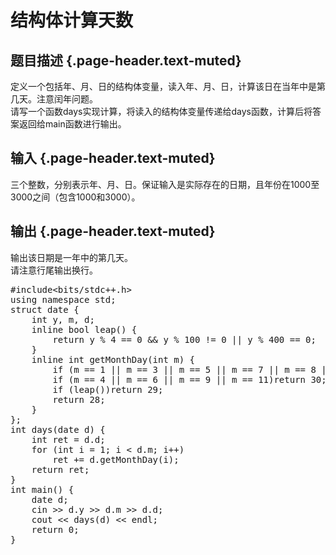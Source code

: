 # 结构体计算天数

## 题目描述 {.page-header.text-muted}

<div class="content">
  <p>
    定义一个包括年、月、日的结构体变量，读入年、月、日，计算该日在当年中是第几天。注意闰年问题。<br /> 请写一个函数days实现计算，将读入的结构体变量传递给days函数，计算后将答案返回给main函数进行输出。
  </p>
</div>

## 输入 {.page-header.text-muted}

<div class="content">
  <p>
    三个整数，分别表示年、月、日。保证输入是实际存在的日期，且年份在1000至3000之间（包含1000和3000）。
  </p>
</div>

## 输出 {.page-header.text-muted}

<div class="content">
  <p>
    输出该日期是一年中的第几天。<br /> 请注意行尾输出换行。
  </p>
</div>

<pre class="EnlighterJSRAW" data-enlighter-language="cpp">#include&lt;bits/stdc++.h&gt;
using namespace std;
struct date {
    int y, m, d;
    inline bool leap() {
        return y % 4 == 0 && y % 100 != 0 || y % 400 == 0;
    }
    inline int getMonthDay(int m) {
        if (m == 1 || m == 3 || m == 5 || m == 7 || m == 8 || m == 10 || m == 12)return 31;
        if (m == 4 || m == 6 || m == 9 || m == 11)return 30;
        if (leap())return 29;
        return 28;
    }
};
int days(date d) {
    int ret = d.d;
    for (int i = 1; i &lt; d.m; i++)
        ret += d.getMonthDay(i);
    return ret;
}
int main() {
    date d;
    cin &gt;&gt; d.y &gt;&gt; d.m &gt;&gt; d.d;
    cout &lt;&lt; days(d) &lt;&lt; endl;
    return 0;
}</pre>

&nbsp;
